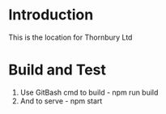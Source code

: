 # Introduction 
This is the location for Thornbury Ltd

# Build and Test
1. Use GitBash cmd to build - npm run build
2. And to serve - npm start